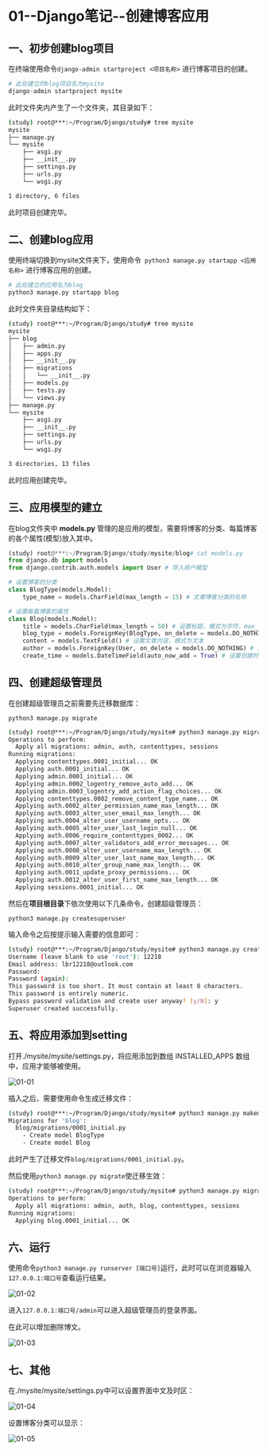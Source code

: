 # 01--Django笔记--创建博客应用

## 一、初步创建blog项目

在终端使用命令`django-admin startproject <项目名称>` 进行博客项目的创建。

```python
# 此处建立的blog项目名为mysite
django-admin startproject mysite
```

此时文件夹内产生了一个文件夹，其目录如下：

```bash
(study) root@***:~/Program/Django/study# tree mysite
mysite
├── manage.py
└── mysite
    ├── asgi.py
    ├── __init__.py
    ├── settings.py
    ├── urls.py
    └── wsgi.py

1 directory, 6 files
```

此时项目创建完毕。

## 二、创建blog应用

使用终端切换到mysite文件夹下，使用命令` python3 manage.py startapp <应用名称>` 进行博客应用的创建。

```python
# 此处建立的应用名为blog
python3 manage.py startapp blog
```

此时文件夹目录结构如下：

```bash
(study) root@***:~/Program/Django/study# tree mysite
mysite
├── blog
│   ├── admin.py
│   ├── apps.py
│   ├── __init__.py
│   ├── migrations
│   │   └── __init__.py
│   ├── models.py
│   ├── tests.py
│   └── views.py
├── manage.py
└── mysite
    ├── asgi.py
    ├── __init__.py
    ├── settings.py
    ├── urls.py
    └── wsgi.py

3 directories, 13 files
```

此时应用创建完毕。

## 三、应用模型的建立

在blog文件夹中 **models.py** 管理的是应用的模型，需要将博客的分类、每篇博客的各个属性(模型)放入其中。

```python
(study) root@***:~/Program/Django/study/mysite/blog# cat models.py 
from django.db import models
from django.contrib.auth.models import User # 导入用户模型

# 设置博客的分类
class BlogType(models.Model):
    type_name = models.CharField(max_length = 15) # 文章博客分类的名称

# 设置每篇博客的属性
class Blog(models.Model):
    title = models.CharField(max_length = 50) # 设置标题，模式为字符，max_length最大长度为50字符
    blog_type = models.ForeignKey(BlogType, on_delete = models.DO_NOTHING) # BlogType是自己设置的博客分类
    content = models.TextField() # 设置文章内容，模式为文本
    author = models.ForeignKey(User, on_delete = models.DO_NOTHING) # 设置作者，作者为外键
    create_time = models.DateTimeField(auto_now_add = True) # 设置创建时间，auto_now_add为“如果新创建一篇文章，将文章时间设为现在时间”
```

## 四、创建超级管理员

在创建超级管理员之前需要先迁移数据库：

```python3 manage.py migrate```

```bash
(study) root@***:~/Program/Django/study/mysite# python3 manage.py migrate
Operations to perform:
  Apply all migrations: admin, auth, contenttypes, sessions
Running migrations:
  Applying contenttypes.0001_initial... OK
  Applying auth.0001_initial... OK
  Applying admin.0001_initial... OK
  Applying admin.0002_logentry_remove_auto_add... OK
  Applying admin.0003_logentry_add_action_flag_choices... OK
  Applying contenttypes.0002_remove_content_type_name... OK
  Applying auth.0002_alter_permission_name_max_length... OK
  Applying auth.0003_alter_user_email_max_length... OK
  Applying auth.0004_alter_user_username_opts... OK
  Applying auth.0005_alter_user_last_login_null... OK
  Applying auth.0006_require_contenttypes_0002... OK
  Applying auth.0007_alter_validators_add_error_messages... OK
  Applying auth.0008_alter_user_username_max_length... OK
  Applying auth.0009_alter_user_last_name_max_length... OK
  Applying auth.0010_alter_group_name_max_length... OK
  Applying auth.0011_update_proxy_permissions... OK
  Applying auth.0012_alter_user_first_name_max_length... OK
  Applying sessions.0001_initial... OK
```

然后在**项目根目录**下依次使用以下几条命令，创建超级管理员：

```
python3 manage.py createsuperuser
```
输入命令之后按提示输入需要的信息即可：

```bash
(study) root@***:~/Program/Django/study/mysite# python3 manage.py createsuperuser
Username (leave blank to use 'root'): 12218
Email address: lbr12218@outlook.com
Password: 
Password (again): 
This password is too short. It must contain at least 8 characters.
This password is entirely numeric.
Bypass password validation and create user anyway? [y/N]: y
Superuser created successfully.
```

## 五、将应用添加到setting

打开./mysite/mysite/settings.py，将应用添加到数组 INSTALLED_APPS 数组中，应用才能够被使用。

![01-01](E:\git\Django\pictures\01-01.png)

插入之后，需要使用命令生成迁移文件：

```bash
(study) root@***:~/Program/Django/study/mysite# python3 manage.py makemigrations
Migrations for 'blog':
  blog/migrations/0001_initial.py
    - Create model BlogType
    - Create model Blog
```

此时产生了迁移文件`blog/migrations/0001_initial.py`。



然后使用`python3 manage.py migrate`使迁移生效：

```bash
(study) root@***:~/Program/Django/study/mysite# python3 manage.py migrate
Operations to perform:
  Apply all migrations: admin, auth, blog, contenttypes, sessions
Running migrations:
  Applying blog.0001_initial... OK
```

## 六、运行

使用命令`python3 manage.py runserver [端口号]`运行，此时可以在浏览器输入`127.0.0.1:端口号`查看运行结果。

![01-02](E:\git\Django\pictures\01-02.png)

进入`127.0.0.1:端口号/admin`可以进入超级管理员的登录界面。

在此可以增加删除博文。

![01-03](E:\git\Django\pictures\01-03.png)

## 七、其他

在./mysite/mysite/settings.py中可以设置界面中文及时区：

![01-04](E:\git\Django\pictures\01-04.png)

设置博客分类可以显示：

![01-05](E:\git\Django\pictures\01-05.png)

